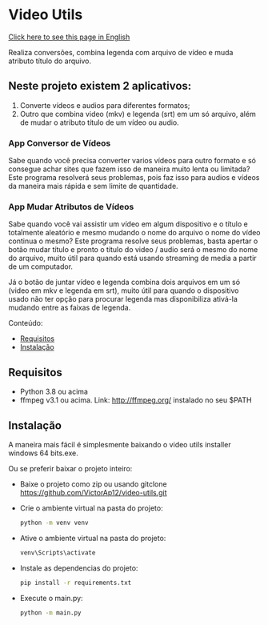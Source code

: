 # Video Utils

[Click here to see this page in English](https://github.com/VictorAp12/video-utils/blob/main/readme-en.md)

Realiza conversões, combina legenda com arquivo de vídeo e muda atributo título do arquivo.

## Neste projeto existem 2 aplicativos:
1) Converte vídeos e audios para diferentes formatos;
2) Outro que combina video (mkv) e legenda (srt) em um só arquivo, além de mudar o atributo título de um vídeo ou audio.

### App Conversor de Vídeos

Sabe quando você precisa converter varios vídeos para outro formato e só consegue achar sites que fazem isso de maneira muito lenta ou limitada?
Este programa resolverá seus problemas, pois faz isso para audios e vídeos da maneira mais rápida e sem limite de quantidade.

### App Mudar Atributos de Vídeos

Sabe quando você vai assistir um vídeo em algum dispositivo e o título e totalmente aleatório e mesmo mudando o nome do arquivo o nome do vídeo continua o mesmo?
Este programa resolve seus problemas, basta apertar o botão mudar título e pronto o título do video / audio será o mesmo do nome do arquivo, muito útil para quando está usando streaming de media a partir de um computador.

Já o botão de juntar vídeo e legenda combina dois arquivos em um só (video em mkv e legenda em srt), muito útil para quando o dispositivo usado não ter opção para procurar legenda mas disponibiliza ativá-la mudando entre as faixas de legenda.


Conteúdo:
- [Requisitos](#requisitos)
- [Instalação](#instalacao)


## Requisitos
- Python 3.8 ou acima
- ffmpeg v3.1 ou acima. Link: http://ffmpeg.org/ instalado no seu $PATH

## Instalação

A maneira mais fácil é simplesmente baixando o video utils installer windows 64 bits.exe.

Ou se preferir baixar o projeto inteiro:

  - Baixe o projeto como zip ou usando gitclone https://github.com/VictorAp12/video-utils.git

  - Crie o ambiente virtual na pasta do projeto:
    ```bash
    python -m venv venv
    ```

  - Ative o ambiente virtual na pasta do projeto:
    ```bash
    venv\Scripts\activate
    ```

  - Instale as dependencias do projeto:
    ```bash
    pip install -r requirements.txt
    ```

  - Execute o main.py:
    ```bash
    python -m main.py
    ```
